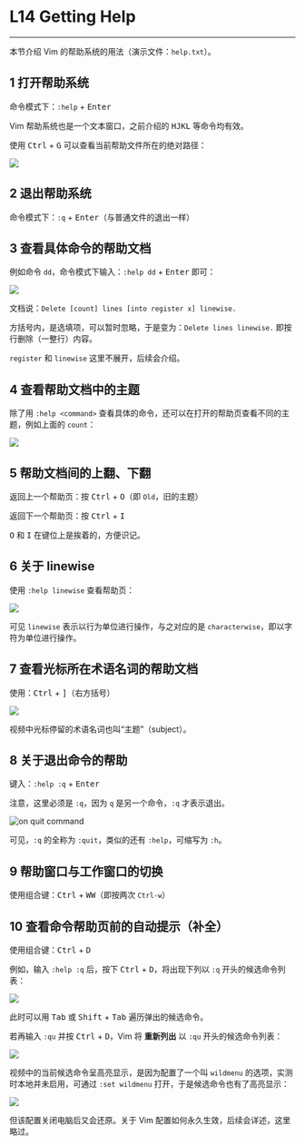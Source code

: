 # L14 Getting Help
---

本节介绍 Vim 的帮助系统的用法（演示文件：`help.txt`）。



## 1 打开帮助系统

命令模式下：`:help` + <kbd>Enter</kbd>

Vim 帮助系统也是一个文本窗口，之前介绍的 <kbd>H</kbd><kbd>J</kbd><kbd>K</kbd><kbd>L</kbd> 等命令均有效。

使用 <kbd>Ctrl</kbd> + <kbd>G</kbd> 可以查看当前帮助文件所在的绝对路径：

![](../assets/14-1.png)



## 2 退出帮助系统

命令模式下：`:q` + <kbd>Enter</kbd>（与普通文件的退出一样）



## 3 查看具体命令的帮助文档

例如命令 `dd`，命令模式下输入：`:help dd` + <kbd>Enter</kbd> 即可：

![](../assets/14-2.png)

文档说：`Delete [count] lines [into register x] linewise.`

方括号内，是选填项，可以暂时忽略，于是变为：`Delete lines linewise.` 即按行删除（一整行）内容。

`register` 和 `linewise` 这里不展开，后续会介绍。



## 4 查看帮助文档中的主题

除了用 `:help <command>` 查看具体的命令，还可以在打开的帮助页查看不同的主题，例如上面的 `count`：

![](../assets/14-3.png)



## 5 帮助文档间的上翻、下翻

返回上一个帮助页：按 <kbd>Ctrl</kbd> + <kbd>O</kbd>（即 `Old`，旧的主题）

返回下一个帮助页：按 <kbd>Ctrl</kbd> + <kbd>I</kbd>

<kbd>O</kbd> 和 <kbd>I</kbd> 在键位上是挨着的，方便识记。



## 6 关于 linewise

使用 `:help linewise` 查看帮助页：

![](../assets/14-4.png)

可见 `linewise` 表示以行为单位进行操作，与之对应的是 `characterwise`，即以字符为单位进行操作。



## 7 查看光标所在术语名词的帮助文档

使用：<kbd>Ctrl</kbd> + <kbd>]</kbd>（右方括号）

![](../assets/14-5.png)

视频中光标停留的术语名词也叫“主题”（subject）。



## 8 关于退出命令的帮助

键入：`:help :q` + <kbd>Enter</kbd>

注意，这里必须是 `:q`，因为 `q` 是另一个命令，`:q` 才表示退出。

![on quit command](../assets/14-6.png)

可见，`:q` 的全称为 `:quit`，类似的还有 `:help`，可缩写为 `:h`。



## 9 帮助窗口与工作窗口的切换

使用组合键：<kbd>Ctrl</kbd> + <kbd>WW</kbd>（即按两次 `Ctrl-w`）



## 10 查看命令帮助页前的自动提示（补全）

使用组合键：<kbd>Ctrl</kbd> + <kbd>D</kbd>

例如，输入 `:help :q` 后，按下 <kbd>Ctrl</kbd> + <kbd>D</kbd>，将出现下列以 `:q` 开头的候选命令列表：

![](../assets/14-7.png)

此时可以用 <kbd>Tab</kbd> 或 <kbd>Shift</kbd> + <kbd>Tab</kbd> 遍历弹出的候选命令。

若再输入 `:qu` 并按 <kbd>Ctrl</kbd> + <kbd>D</kbd>，Vim 将 **重新列出** 以 `:qu` 开头的候选命令列表：

![](../assets/14-8.png)

视频中的当前候选命令呈高亮显示，是因为配置了一个叫 `wildmenu` 的选项，实测时本地并未启用，可通过 `:set wildmenu` 打开，于是候选命令也有了高亮显示：

![](../assets/14-9.png)

但该配置关闭电脑后又会还原。关于 Vim 配置如何永久生效，后续会详述，这里略过。
